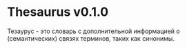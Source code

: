 # Thesaurus v0.1.0

Тезаурус - это словарь с дополнительной информацией о (семантических) связях терминов, таких как синонимы.
